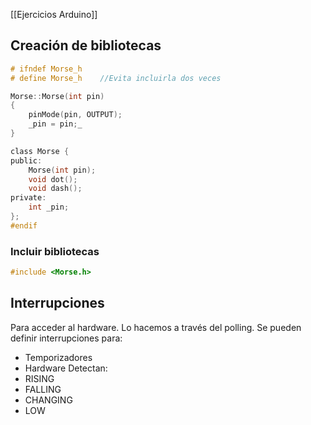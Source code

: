 [[Ejercicios Arduino]]
## Creación de bibliotecas
``` C
# ifndef Morse_h
# define Morse_h    //Evita incluirla dos veces

Morse::Morse(int pin)
{
	pinMode(pin, OUTPUT);
	_pin = pin;_
}

class Morse {
public:
	Morse(int pin);
	void dot();
	void dash();
private:
	int _pin;
};
#endif
```

### Incluir bibliotecas
```C
#include <Morse.h>
```


## Interrupciones
Para acceder al hardware. Lo hacemos a través del polling.
Se pueden definir interrupciones para:
- Temporizadores
- Hardware
Detectan:
- RISING
- FALLING
- CHANGING
- LOW
